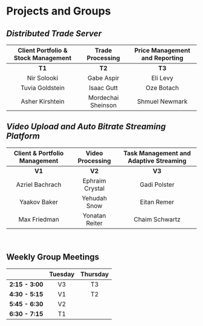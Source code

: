 # Projects and Groups

## _Distributed Trade Server_

| Client Portfolio & Stock Management | Trade Processing | Price Management and Reporting |
| :--: | :--: | :--: |
| **T1** | **T2** | **T3** |
| Nir Solooki | Gabe Aspir | Eli Levy |
| Tuvia Goldstein | Isaac Gutt | Oze Botach |
| Asher Kirshtein | Mordechai Sheinson | Shmuel Newmark |

## _Video Upload and Auto Bitrate Streaming Platform_

| Client & Portfolio Management | Video Processing | Task Management and Adaptive Streaming |
| :--: | :--: | :--: |
| **V1** | **V2** | **V3** |
| Azriel Bachrach | Ephraim Crystal | Gadi Polster |
| Yaakov Baker | Yehudah Snow | Eitan Remer |
| Max Friedman | Yonatan Reiter | Chaim Schwartz |

&nbsp;  &nbsp;

## Weekly Group Meetings

| | Tuesday | Thursday |
| --: | :--: | :--: |
| **2:15 - 3:00** | V3 | T3 |
| **4:30 - 5:15** | V1 | T2|
| **5:45 - 6:30** | V2 | |
| **6:30 - 7:15** | T1 | |
